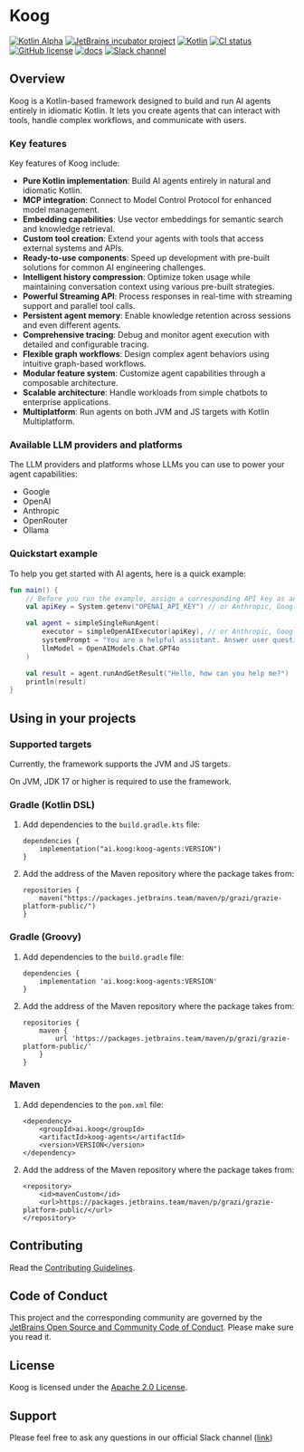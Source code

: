 # Koog

[![Kotlin Alpha](https://kotl.in/badges/alpha.svg)](https://kotlinlang.org/docs/components-stability.html)
[![JetBrains incubator project](https://jb.gg/badges/incubator.svg)](https://github.com/JetBrains#jetbrains-on-github)
[![Kotlin](https://img.shields.io/badge/kotlin-2.1-blue.svg?logo=kotlin)](http://kotlinlang.org)
[![CI status](https://img.shields.io/github/checks-status/JetBrains/koog/main)](https://github.com/JetBrains/koog/actions?query=branch%3Amain)
[![GitHub license](https://img.shields.io/github/license/JetBrains/koog)](LICENSE)
[![docs](https://img.shields.io/badge/documentation-blue)](https://docs.koog.ai)
[![Slack channel](https://img.shields.io/badge/chat-slack-green.svg?logo=slack)](https://kotlinlang.slack.com/messages/koog-agentic-framework/)
<!-- TODO: maven central link -->

## Overview

Koog is a Kotlin-based framework designed to build and run AI agents entirely in idiomatic Kotlin. It lets you create agents that can interact with tools, handle complex workflows, and communicate with users.

### Key features

Key features of Koog include:

- **Pure Kotlin implementation**: Build AI agents entirely in natural and idiomatic Kotlin.
- **MCP integration**: Connect to Model Control Protocol for enhanced model management.
- **Embedding capabilities**: Use vector embeddings for semantic search and knowledge retrieval.
- **Custom tool creation**: Extend your agents with tools that access external systems and APIs.
- **Ready-to-use components**: Speed up development with pre-built solutions for common AI engineering challenges.
- **Intelligent history compression**: Optimize token usage while maintaining conversation context using various pre-built strategies.
- **Powerful Streaming API**: Process responses in real-time with streaming support and parallel tool calls.
- **Persistent agent memory**: Enable knowledge retention across sessions and even different agents.
- **Comprehensive tracing**: Debug and monitor agent execution with detailed and configurable tracing.
- **Flexible graph workflows**: Design complex agent behaviors using intuitive graph-based workflows.
- **Modular feature system**: Customize agent capabilities through a composable architecture.
- **Scalable architecture**: Handle workloads from simple chatbots to enterprise applications.
- **Multiplatform**: Run agents on both JVM and JS targets with Kotlin Multiplatform.

### Available LLM providers and platforms

The LLM providers and platforms whose LLMs you can use to power your agent capabilities:

- Google
- OpenAI
- Anthropic
- OpenRouter
- Ollama

### Quickstart example

To help you get started with AI agents, here is a quick example:

```kotlin
fun main() {
    // Before you run the example, assign a corresponding API key as an environment variable.
    val apiKey = System.getenv("OPENAI_API_KEY") // or Anthropic, Google, OpenRouter, etc.

    val agent = simpleSingleRunAgent(
        executor = simpleOpenAIExecutor(apiKey), // or Anthropic, Google, OpenRouter, etc.
        systemPrompt = "You are a helpful assistant. Answer user questions concisely.",
        llmModel = OpenAIModels.Chat.GPT4o
    )

    val result = agent.runAndGetResult("Hello, how can you help me?")
    println(result)
}
```

## Using in your projects

### Supported targets

Currently, the framework supports the JVM and JS targets.

On JVM, JDK 17 or higher is required to use the framework.

### Gradle (Kotlin DSL)

1. Add dependencies to the `build.gradle.kts` file:

    ```
    dependencies {
        implementation("ai.koog:koog-agents:VERSION")
    }
    ```

2. Add the address of the Maven repository where the package takes from:

    ```
    repositories {
        maven("https://packages.jetbrains.team/maven/p/grazi/grazie-platform-public/")
    }
    ```

### Gradle (Groovy)

1. Add dependencies to the `build.gradle` file:

    ```
    dependencies {
        implementation 'ai.koog:koog-agents:VERSION'
    }
    ```

2. Add the address of the Maven repository where the package takes from:

    ```
    repositories {
        maven {
            url 'https://packages.jetbrains.team/maven/p/grazi/grazie-platform-public/'
        }
    }
    ```

### Maven

1. Add dependencies to the `pom.xml` file:

    ```
    <dependency>
        <groupId>ai.koog</groupId>
        <artifactId>koog-agents</artifactId>
        <version>VERSION</version>
    </dependency>
    ```

2. Add the address of the Maven repository where the package takes from:

    ```
    <repository>
        <id>mavenCustom</id>
        <url>https://packages.jetbrains.team/maven/p/grazi/grazie-platform-public/</url>
    </repository>
    ```

## Contributing
Read the [Contributing Guidelines](CONTRIBUTING.md).

## Code of Conduct
This project and the corresponding community are governed by the [JetBrains Open Source and Community Code of Conduct](https://github.com/jetbrains#code-of-conduct). Please make sure you read it.

## License
Koog is licensed under the [Apache 2.0 License](LICENSE).

## Support

Please feel free to ask any questions in our official Slack channel ([link](https://kotlinlang.slack.com/archives/C08SLB97W23))
